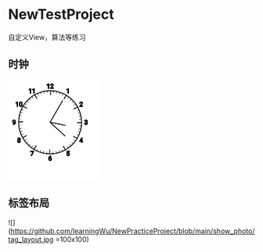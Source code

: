 ﻿# NewTestProject
自定义View，算法等练习

## 时钟
![](https://github.com/learningWu/NewPracticeProject/blob/main/show_photo/%E5%8A%A8%E7%94%BB.gif)
## 标签布局
![](https://github.com/learningWu/NewPracticeProject/blob/main/show_photo/tag_layout.jpg =100x100)
